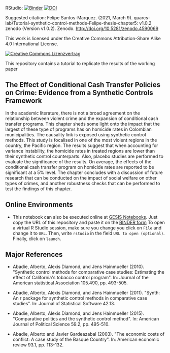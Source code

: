RStudio: [![Binder](https://mybinder.org/badge_logo.svg)](https://mybinder.org/v2/gh/jfsantosm/2021a-crime-ccts-colombia/HEAD?urlpath=rstudio)
[![DOI](https://zenodo.org/badge/DOI/10.5281/zenodo.4590069.svg)](https://doi.org/10.5281/zenodo.4590069)

Suggested citation: Felipe Santos-Marquez. (2021, March 9). quarcs-lab/Tutorial-synthetic-control-methods-Felipe-thesis-chapter5: v1.0.2 zenodo (Version v1.0.2). Zenodo. http://doi.org/10.5281/zenodo.4590069

This work is licensed under the Creative Commons Attribution-Share Alike 4.0 International License.

[![Creative Commons Lizenzvertrag](https://i.creativecommons.org/l/by-sa/4.0/88x31.png)](http://creativecommons.org/licenses/by-sa/4.0/)


This repository contains a tutorial to replicate the results of the working paper

## The Effect of Conditional Cash Transfer Policies on Crime: Evidence from a Synthetic Controls Framework

In the academic literature, there is not a broad agreement on the relationship between
violent crime and the expansion of conditional cash transfer programs. This chapter sheds
some light onto the impact that the largest of these type of programs has on homicide
rates in Colombian municipalities. The causality link is exposed using synthetic control
methods. This study is focalised in one of the most violent regions in the country, the
Pacific region. The results suggest that when accounting for variance instability, the
homicide rates in treated regions are lower than their synthetic control counterparts. Also,
placebo studies are performed to evaluate the significance of the results. On average,
the effects of the conditional cash transfer program on homicide rates are reported to be
significant at a 5% level. The chapter concludes with a discussion of future research that
can be conducted on the impact of social welfare on other types of crimes, and another
robustness checks that can be performed to test the findings of this chapter.


## Online Environments

- This notebook can also be executed online at [GESIS Notebooks](https://notebooks.gesis.org). Just copy the URL of this repository and paste it on the [BINDER form](https://notebooks.gesis.org/binder/) To open a virtual R Studio session, make sure you change you click on `File` and change it to `URL`. Then, write `rstudio` in the field `URL to open (optional)`. Finally, click on `launch`.  


## Major References


- Abadie, Alberto, Alexis Diamond, and Jens Hainmueller (2010). "Synthetic control methods for
comparative case studies: Estimating the effect of California's tobacco control program". In:
Journal of the American statistical Association 105.490, pp. 493-505.

- Abadie, Alberto, Alexis Diamond, and Jens Hainmueller (2011). "Synth: An r package for synthetic control methods in comparative case studies". In:
Journal of Statistical Software 42.13.

- Abadie, Alberto, Alexis Diamond, and Jens Hainmueller (2015). "Comparative politics and the synthetic control method". In: American Journal of
Political Science 59.2, pp. 495-510.

- Abadie, Alberto and Javier Gardeazabal (2003). "The economic costs of conflict: A case study of the Basque Country". In: American economic review 93.1, pp. 113-132.


